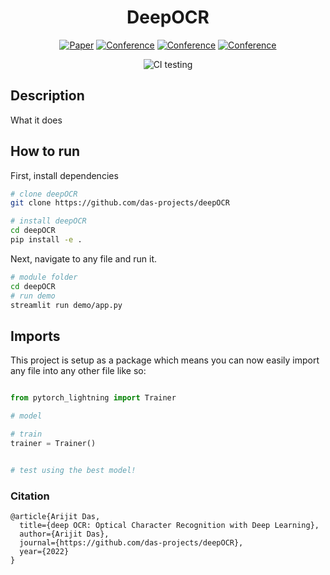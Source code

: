 <div align="center">    
 
# DeepOCR     

[![Paper](http://img.shields.io/badge/paper-arxiv.1001.2234-B31B1B.svg)](https://www.nature.com/articles/nature14539)
[![Conference](http://img.shields.io/badge/NeurIPS-2019-4b44ce.svg)](https://papers.nips.cc/book/advances-in-neural-information-processing-systems-31-2018)
[![Conference](http://img.shields.io/badge/ICLR-2019-4b44ce.svg)](https://papers.nips.cc/book/advances-in-neural-information-processing-systems-31-2018)
[![Conference](http://img.shields.io/badge/AnyConference-year-4b44ce.svg)](https://papers.nips.cc/book/advances-in-neural-information-processing-systems-31-2018)  
<!--
ARXIV   
[![Paper](http://img.shields.io/badge/arxiv-math.co:1480.1111-B31B1B.svg)](https://www.nature.com/articles/nature14539)
-->
![CI testing](https://github.com/PyTorchLightning/deep-learning-project-template/workflows/CI%20testing/badge.svg?branch=master&event=push)


<!--  
Conference   
-->   
</div>
 
## Description   
What it does   

## How to run   
First, install dependencies   
```bash
# clone deepOCR   
git clone https://github.com/das-projects/deepOCR

# install deepOCR   
cd deepOCR 
pip install -e .   
 ```   
 Next, navigate to any file and run it.   
 ```bash
# module folder
cd deepOCR
# run demo
streamlit run demo/app.py    
```

## Imports
This project is setup as a package which means you can now easily import any file into any other file like so:
```python

from pytorch_lightning import Trainer

# model

# train
trainer = Trainer()


# test using the best model!

```

### Citation   
```
@article{Arijit Das,
  title={deep OCR: Optical Character Recognition with Deep Learning},
  author={Arijit Das},
  journal={https://github.com/das-projects/deepOCR},
  year={2022}
}
```   
